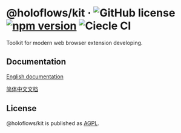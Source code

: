 # @holoflows/kit &middot; ![GitHub license](https://img.shields.io/badge/license-AGPL-blue.svg?style=flat-square) [![npm version](https://img.shields.io/npm/v/@holoflows/kit.svg?style=flat-square)](https://www.npmjs.com/package/@holoflows/kit) ![Ciecle CI](https://img.shields.io/circleci/project/github/DimensionDev/holoflows-kit.svg?style=flat-square&logo=circleci)


Toolkit for modern web browser extension developing.

## Documentation

[English documentation](./doc/en/index.md)

[简体中文文档](./doc/zh-CN/index.md)

## License

@holoflows/kit is published as [AGPL](./LICENSE).
